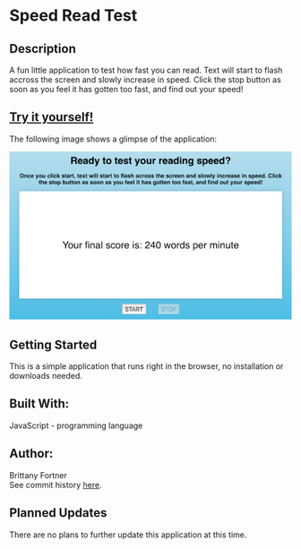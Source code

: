 # Speed Read Test

## Description

A fun little application to test how fast you can read. Text will start to flash accross the screen and slowly increase in speed. Click the stop button as soon as you feel it has gotten too fast, and find out your speed!

## [Try it yourself!](https://bfeliz.github.io/speed-read-test/)

The following image shows a glimpse of the application:

![speed read test](assets/image.png)

## Getting Started

This is a simple application that runs right in the browser, no installation or downloads needed.

## Built With:

JavaScript - programming language <br>

## Author:

Brittany Fortner <br>
See commit history [here](https://github.com/bfeliz/speed-read-test/graphs/contributors).

## Planned Updates

There are no plans to further update this application at this time.

